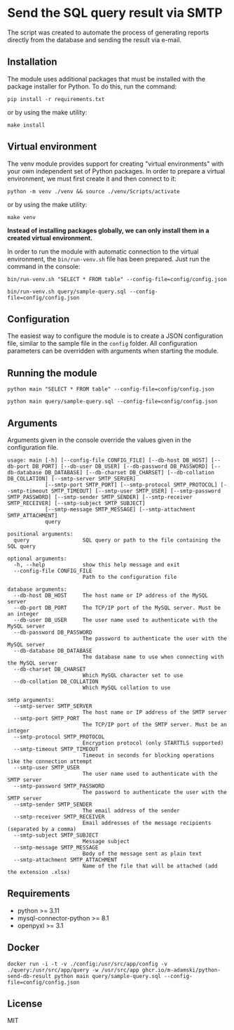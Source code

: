 # Send the SQL query result via SMTP

The script was created to automate the process of generating reports directly from the database and sending the result via e-mail.

## Installation

The module uses additional packages that must be installed with the package installer for Python. To do this, run the command:

```commandline
pip install -r requirements.txt
```

or by using the make utility:

```commandline
make install
```

## Virtual environment

The venv module provides support for creating "virtual environments" with your own independent set of Python packages. In order to prepare a virtual environment, we must first create it and then connect to it:

```commandline
python -m venv ./venv && source ./venv/Scripts/activate
```

or by using the make utility:

```commandline
make venv
```

**Instead of installing packages globally, we can only install them in a created virtual environment.**

In order to run the module with automatic connection to the virtual environment, the ``bin/run-venv.sh`` file has been prepared. Just run the command in the console:

```commandline
bin/run-venv.sh "SELECT * FROM table" --config-file=config/config.json
```

```commandline
bin/run-venv.sh query/sample-query.sql --config-file=config/config.json
```

## Configuration

The easiest way to configure the module is to create a JSON configuration file, similar to the sample file in the ``config`` folder. All configuration parameters can be overridden with arguments when starting the module.

## Running the module

```commandline
python main "SELECT * FROM table" --config-file=config/config.json
```

```commandline
python main query/sample-query.sql --config-file=config/config.json
```

## Arguments

Arguments given in the console override the values given in the configuration file.

``` commandline
usage: main [-h] [--config-file CONFIG_FILE] [--db-host DB_HOST] [--db-port DB_PORT] [--db-user DB_USER] [--db-password DB_PASSWORD] [--db-database DB_DATABASE] [--db-charset DB_CHARSET] [--db-collation DB_COLLATION] [--smtp-server SMTP_SERVER]
            [--smtp-port SMTP_PORT] [--smtp-protocol SMTP_PROTOCOL] [--smtp-timeout SMTP_TIMEOUT] [--smtp-user SMTP_USER] [--smtp-password SMTP_PASSWORD] [--smtp-sender SMTP_SENDER] [--smtp-receiver SMTP_RECEIVER] [--smtp-subject SMTP_SUBJECT]
            [--smtp-message SMTP_MESSAGE] [--smtp-attachment SMTP_ATTACHMENT]
            query

positional arguments:
  query                 SQL query or path to the file containing the SQL query

optional arguments:
  -h, --help            show this help message and exit
  --config-file CONFIG_FILE
                        Path to the configuration file

database arguments:
  --db-host DB_HOST     The host name or IP address of the MySQL server
  --db-port DB_PORT     The TCP/IP port of the MySQL server. Must be an integer
  --db-user DB_USER     The user name used to authenticate with the MySQL server
  --db-password DB_PASSWORD
                        The password to authenticate the user with the MySQL server
  --db-database DB_DATABASE
                        The database name to use when connecting with the MySQL server
  --db-charset DB_CHARSET
                        Which MySQL character set to use
  --db-collation DB_COLLATION
                        Which MySQL collation to use

smtp arguments:
  --smtp-server SMTP_SERVER
                        The host name or IP address of the SMTP server
  --smtp-port SMTP_PORT
                        The TCP/IP port of the SMTP server. Must be an integer
  --smtp-protocol SMTP_PROTOCOL
                        Encryption protocol (only STARTTLS supported)
  --smtp-timeout SMTP_TIMEOUT
                        Timeout in seconds for blocking operations like the connection attempt
  --smtp-user SMTP_USER
                        The user name used to authenticate with the SMTP server
  --smtp-password SMTP_PASSWORD
                        The password to authenticate the user with the SMTP server
  --smtp-sender SMTP_SENDER
                        The email address of the sender
  --smtp-receiver SMTP_RECEIVER
                        Email addresses of the message recipients (separated by a comma)
  --smtp-subject SMTP_SUBJECT
                        Message subject
  --smtp-message SMTP_MESSAGE
                        Body of the message sent as plain text
  --smtp-attachment SMTP_ATTACHMENT
                        Name of the file that will be attached (add the extension .xlsx)
```

## Requirements

* python >= 3.11
* mysql-connector-python >= 8.1
* openpyxl >= 3.1

## Docker

```commandline
docker run -i -t -v ./config:/usr/src/app/config -v ./query:/usr/src/app/query -w /usr/src/app ghcr.io/m-adamski/python-send-db-result python main query/sample-query.sql --config-file=config/config.json
```

## License

MIT
